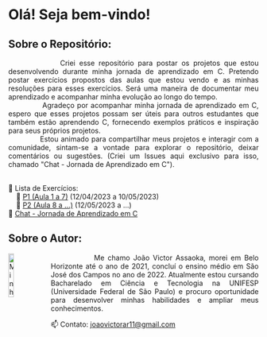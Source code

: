 # Olá! Seja bem-vindo!
## Sobre o Repositório:
<p align="justify">
&nbsp;&nbsp;&nbsp;&nbsp;&nbsp;&nbsp;&nbsp;&nbsp;&nbsp;&nbsp;&nbsp;&nbsp; 
Criei esse repositório para postar os projetos que estou desenvolvendo durante minha jornada de aprendizado em C. Pretendo postar exercícios propostos das aulas que estou vendo e as minhas resoluções para esses exercícios. Será uma maneira de documentar meu aprendizado e acompanhar minha evolução ao longo do tempo.
<br>&nbsp;&nbsp;&nbsp;&nbsp;&nbsp;&nbsp;&nbsp;&nbsp;&nbsp;&nbsp;&nbsp;&nbsp;
Agradeço por acompanhar minha jornada de aprendizado em C, espero que esses projetos possam ser úteis para outros estudantes que também estão aprendendo C, fornecendo exemplos práticos e inspiração para seus próprios projetos.
<br>&nbsp;&nbsp;&nbsp;&nbsp;&nbsp;&nbsp;&nbsp;&nbsp;&nbsp;&nbsp;&nbsp;&nbsp;
Estou animado para compartilhar meus projetos e interagir com a comunidade, sintam-se a vontade para explorar o repositório, deixar comentários ou sugestões. (Criei um Issues aqui exclusivo para isso, chamado "Chat - Jornada de Aprendizado em C").
<p>

<br>🔹 Lista de Exercícios:
<br>&nbsp;&nbsp;&nbsp;&nbsp;🔸 [P1 (Aula 1 a 7)](https://github.com/Assaoka/Minha-Jornada-de-Aprendizado-em-C/blob/main/Exerc%C3%ADcios%20(P1).md) (12/04/2023 a 10/05/2023)
<br>&nbsp;&nbsp;&nbsp;&nbsp;🔸 [P2 (Aula 8 a ...)](https://github.com/Assaoka/Minha-Jornada-de-Aprendizado-em-C/blob/main/Exerc%C3%ADcios%20(P2).md) (12/05/2023 a ...)
<br>🔹 [Chat - Jornada de Aprendizado em C](https://github.com/Assaoka/Minha-Jornada-de-Aprendizado-em-C/issues/1)
  
##  Sobre o Autor:
<img src="https://avatars.githubusercontent.com/u/130188340?s=200&u=83c9d36fc760730d693236248c76d9464e4b92fc&v=4" alt="Minha Foto" align="left" width="15%" height="15%" style="margin-right: 10px">

<p align="justify">&nbsp;&nbsp;&nbsp;&nbsp;&nbsp;&nbsp;&nbsp;&nbsp;&nbsp;&nbsp;&nbsp;&nbsp; 
Me chamo João Victor Assaoka, morei em Belo Horizonte até o ano de 2021, concluí o ensino médio em São José dos Campos no ano de 2022. Atualmente estou cursando Bacharelado em Ciência e Tecnologia na UNIFESP (Universidade Federal de São Paulo) e procuro oportunidade para desenvolver minhas habilidades e ampliar meus conhecimentos.

📫 Contato: joaovictorar11@gmail.com
</p>
